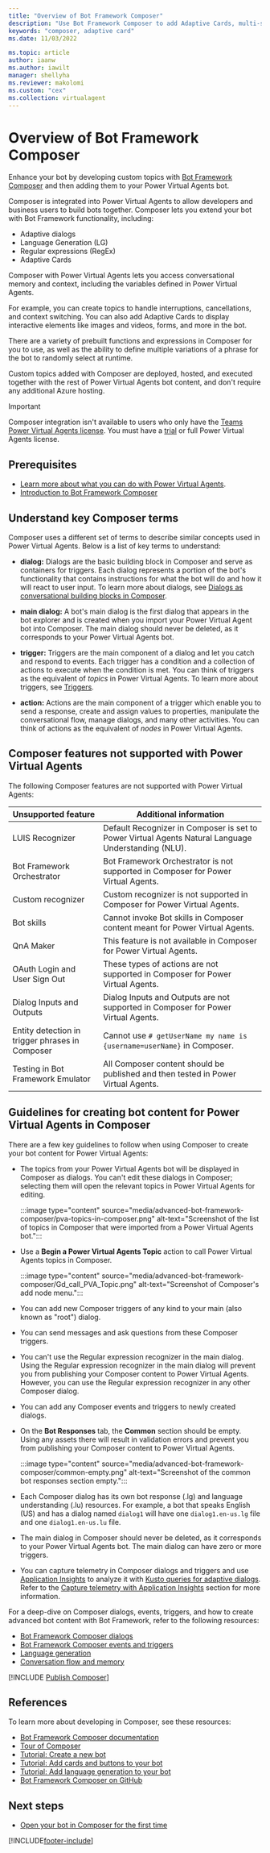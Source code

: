 ```yaml
---
title: "Overview of Bot Framework Composer"
description: "Use Bot Framework Composer to add Adaptive Cards, multi-select options, and more to your Power Virtual Agents chatbot."
keywords: "composer, adaptive card"
ms.date: 11/03/2022

ms.topic: article
author: iaanw
ms.author: iawilt
manager: shellyha
ms.reviewer: makolomi
ms.custom: "cex"
ms.collection: virtualagent
---
```


# Overview of Bot Framework Composer

Enhance your bot by developing custom topics with [Bot Framework Composer](/composer/) and then adding them to your Power Virtual Agents bot.

Composer is integrated into Power Virtual Agents to allow developers and business users to build bots together. Composer lets you extend your bot with Bot Framework functionality, including:

- Adaptive dialogs
- Language Generation (LG)
- Regular expressions (RegEx)
- Adaptive Cards

Composer with Power Virtual Agents lets you access conversational memory and context, including the variables defined in Power Virtual Agents.

For example, you can create topics to handle interruptions, cancellations, and context switching. You can also add Adaptive Cards to display interactive elements like images and videos, forms, and more in the bot.

There are a variety of prebuilt functions and expressions in Composer for you to use, as well as the ability to define multiple variations of a phrase for the bot to randomly select at runtime.

Custom topics added with Composer are deployed, hosted, and executed together with the rest of Power Virtual Agents bot content, and don't require any additional Azure hosting.

<!-- TODO: link to table of composer/pva terms once its merged. branch: alarioza/composer-term-map -->

> [!IMPORTANT]
> Composer integration isn't available to users who only have the [Teams Power Virtual Agents license](requirements-licensing-subscriptions.md). You must have a [trial](sign-up-individual.md) or full Power Virtual Agents license.

## Prerequisites

- [Learn more about what you can do with Power Virtual Agents](fundamentals-what-is-power-virtual-agents.md).
- [Introduction to Bot Framework Composer](/composer/introduction)

## Understand key Composer terms

Composer uses a different set of terms to describe similar concepts used in Power Virtual Agents. Below is a list of key terms to understand:

- **dialog:** Dialogs are the basic building block in Composer and serve as containers for triggers. Each dialog represents a portion of the bot's functionality that contains instructions for what the bot will do and how it will react to user input. To learn more about dialogs, see [Dialogs as conversational building blocks in Composer](/composer/concept-dialog).

- **main dialog:** A bot's main dialog is the first dialog that appears in the bot explorer and is created when you import your Power Virtual Agent bot into Composer. The main dialog should never be deleted, as it corresponds to your Power Virtual Agents bot.

- **trigger:** Triggers are the main component of a dialog and let you catch and respond to events. Each trigger has a condition and a collection of actions to execute when the condition is met. You can think of triggers as the equivalent of _topics_ in Power Virtual Agents. To learn more about triggers, see [Triggers](/composer/concept-events-and-triggers).

- **action:** Actions are the main component of a trigger which enable you to send a response, create and assign values to properties, manipulate the conversational flow, manage dialogs, and many other activities. You can think of actions as the equivalent of _nodes_ in Power Virtual Agents.

## Composer features not supported with Power Virtual Agents

The following Composer features are not supported with Power Virtual Agents:

<!-- best viewed/edited without wordwrap -->
| Unsupported feature                             | Additional information                                                                              |
| ----------------------------------------------- | --------------------------------------------------------------------------------------------------- |
| LUIS Recognizer                                 | Default Recognizer in Composer is set to Power Virtual Agents Natural Language Understanding (NLU). |
| Bot Framework Orchestrator                      | Bot Framework Orchestrator is not supported in Composer for Power Virtual Agents.                   |
| Custom recognizer                               | Custom recognizer is not supported in Composer for Power Virtual Agents.                            |
| Bot skills                                      | Cannot invoke Bot skills in Composer content meant for Power Virtual Agents.                        |
| QnA Maker                                       | This feature is not available in Composer for Power Virtual Agents.                                 |
| OAuth Login and User Sign Out                   | These types of actions are not supported in Composer for Power Virtual Agents.                      |
| Dialog Inputs and Outputs                       | Dialog Inputs and Outputs are not supported in Composer for Power Virtual Agents.                   |
| Entity detection in trigger phrases in Composer | Cannot use `# getUserName my name is {username=userName}` in Composer.                              |
| Testing in Bot Framework Emulator               | All Composer content should be published and then tested in Power Virtual Agents.                   |

## Guidelines for creating bot content for Power Virtual Agents in Composer

There are a few key guidelines to follow when using Composer to create your bot content for Power Virtual Agents:

- The topics from your Power Virtual Agents bot will be displayed in Composer as dialogs. You can't edit these dialogs in Composer; selecting them will open the relevant topics in Power Virtual Agents for editing.

    :::image type="content" source="media/advanced-bot-framework-composer/pva-topics-in-composer.png" alt-text="Screenshot of the list of topics in Composer that were imported from a Power Virtual Agents bot.":::

- Use a **Begin a Power Virtual Agents Topic** action to call Power Virtual Agents topics in Composer.

    :::image type="content" source="media/advanced-bot-framework-composer/Gd_call_PVA_Topic.png" alt-text="Screenshot of Composer's add node menu.":::

- You can add new Composer triggers of any kind to your main (also known as "root") dialog.

- You can send messages and ask questions from these Composer triggers.

- You can't use the Regular expression recognizer in the main dialog. Using the Regular expression recognizer in the main dialog will prevent you from publishing your Composer content to Power Virtual Agents. However, you can use the Regular expression recognizer in any other Composer dialog.

- You can add any Composer events and triggers to newly created dialogs.

- On the **Bot Responses** tab, the **Common** section should be empty. Using any assets there will result in validation errors and prevent you from publishing your Composer content to Power Virtual Agents.

    :::image type="content" source="media/advanced-bot-framework-composer/common-empty.png" alt-text="Screenshot of the common bot responses section empty.":::

- Each Composer dialog has its own bot response (.lg) and language understanding (.lu) resources. For example, a bot that speaks English (US) and has a dialog named `dialog1` will have one `dialog1.en-us.lg` file and one `dialog1.en-us.lu` file.

- The main dialog in Composer should never be deleted, as it corresponds to your Power Virtual Agents bot. The main dialog can have zero or more triggers.

- You can capture telemetry in Composer dialogs and triggers and use [Application Insights](/azure/azure-monitor/app/app-insights-overview) to analyze it with [Kusto queries for adaptive dialogs](/azure/bot-service/bot-builder-telemetry-analytics-queries?view=azure-bot-service-4.0&preserve-view=true#adaptive-dialogs-started-and-completed). Refer to the [Capture telemetry with Application Insights](advanced-bot-framework-composer-capture-telemetry.md) section for more information.

For a deep-dive on Composer dialogs, events, triggers, and how to create advanced bot content with Bot Framework, refer to the following resources:

- [Bot Framework Composer dialogs](/composer/concept-dialog)
- [Bot Framework Composer events and triggers](/composer/how-to-define-triggers)
- [Language generation](/composer/concept-language-generation)
- [Conversation flow and memory](/composer/concept-memory)

[!INCLUDE [Publish Composer](includes/composer-publish-note.md)]

## References

To learn more about developing in Composer, see these resources:

- [Bot Framework Composer documentation](/composer/)
- [Tour of Composer](/composer/introduction)
- [Tutorial: Create a new bot](/composer/tutorial/tutorial-create-bot)
- [Tutorial: Add cards and buttons to your bot](/composer/tutorial/tutorial-cards)
- [Tutorial: Add language generation to your bot](/composer/tutorial/tutorial-language-generation)
- [Bot Framework Composer on GitHub](https://github.com/Microsoft/BotFramework-Composer)

## Next steps

- [Open your bot in Composer for the first time](advanced-bot-framework-composer-fundamentals.md)

[!INCLUDE[footer-include](includes/footer-banner.md)]
